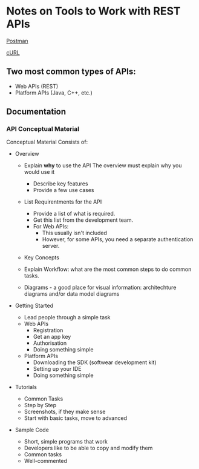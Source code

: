 # Notes on Tools to Work with REST APIs

[Postman](https://github.com/kkumykova/working-with-rest-apis/blob/main/postman.md)

[cURL](https://github.com/kkumykova/working-with-rest-apis/blob/main/curl.md)

## Two most common types of APIs:
- Web APIs (REST)
- Platform APIs (Java, C++, etc.)

## Documentation
### API Conceptual Material

Conceptual Material Consists of:
- Overview
  - Explain **why** to use the API
    The overview must explain why you would use it
    - Describe key features
    - Provide a few use cases

  - List Requirentments for the API
    - Provide a list of what is required.
    - Get this list from the development team.
    - For Web APIs:
      - This usually isn't included
      - However, for some APIs, you need a separate authentication server. 


  - Key Concepts
  - Explain Workflow: what are the most common steps to do common tasks.
  - Diagrams - a good place for visual information: architechture diagrams and/or data model diagrams
    
- Getting Started
  - Lead people through a simple task
  - Web APIs
      - Registration
      - Get an app key
      - Authorisation
      - Doing something simple
  - Platform APIs
      - Downloading the SDK (softwear development kit)
      - Setting up your IDE
      - Doing something simple
  
- Tutorials
  - Common Tasks
  - Step by Step
  - Screenshots, if they make sense
  - Start with basic tasks, move to advanced

- Sample Code
  - Short, simple programs that work
  - Developers like to be able to copy and modify them
  - Common tasks
  - Well-commented
